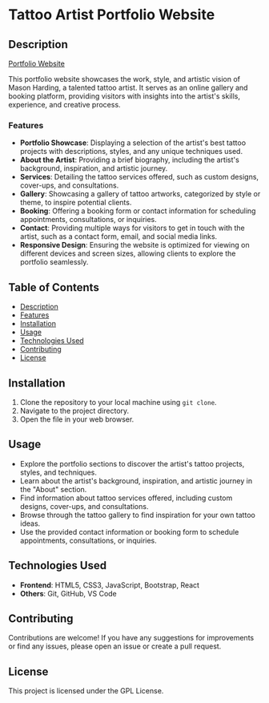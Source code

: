 # Tattoo Artist Portfolio Website

## Description

[Portfolio Website](https://macetattoo.netlify.app/)

This portfolio website showcases the work, style, and artistic vision of Mason Harding, a talented tattoo artist. It serves as an online gallery and booking platform, providing visitors with insights into the artist's skills, experience, and creative process.

### Features
- **Portfolio Showcase**: Displaying a selection of the artist's best tattoo projects with descriptions, styles, and any unique techniques used.
- **About the Artist**: Providing a brief biography, including the artist's background, inspiration, and artistic journey.
- **Services**: Detailing the tattoo services offered, such as custom designs, cover-ups, and consultations.
- **Gallery**: Showcasing a gallery of tattoo artworks, categorized by style or theme, to inspire potential clients.
- **Booking**: Offering a booking form or contact information for scheduling appointments, consultations, or inquiries.
- **Contact**: Providing multiple ways for visitors to get in touch with the artist, such as a contact form, email, and social media links.
- **Responsive Design**: Ensuring the website is optimized for viewing on different devices and screen sizes, allowing clients to explore the portfolio seamlessly.

## Table of Contents
- [Description](#description)
- [Features](#features)
- [Installation](#installation)
- [Usage](#usage)
- [Technologies Used](#technologies-used)
- [Contributing](#contributing)
- [License](#license)

## Installation
1. Clone the repository to your local machine using `git clone`.
2. Navigate to the project directory.
3. Open the file in your web browser.

## Usage
- Explore the portfolio sections to discover the artist's tattoo projects, styles, and techniques.
- Learn about the artist's background, inspiration, and artistic journey in the "About" section.
- Find information about tattoo services offered, including custom designs, cover-ups, and consultations.
- Browse through the tattoo gallery to find inspiration for your own tattoo ideas.
- Use the provided contact information or booking form to schedule appointments, consultations, or inquiries.

## Technologies Used
- **Frontend**: HTML5, CSS3, JavaScript, Bootstrap, React
- **Others**: Git, GitHub, VS Code

## Contributing
Contributions are welcome! If you have any suggestions for improvements or find any issues, please open an issue or create a pull request.

## License
This project is licensed under the GPL License.
